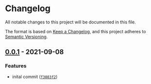 # Changelog

All notable changes to this project will be documented in this file.

The format is based on [Keep a Changelog], and this project adheres to
[Semantic Versioning].

## [0.0.1] - 2021-09-08

### Features

- inital commit ([`f3083f2`])

[keep a changelog]: https://keepachangelog.com/en/1.0.0/
[semantic versioning]: https://semver.org/spec/v2.0.0.html
[0.0.1]: https://github.com/denosaurs/urlpattern/compare/0.0.1
[`f3083f2`]: https://github.com/denosaurs/urlpattern/commit/f3083f2549ef9c318a14a2afe616be8d93df6d85
